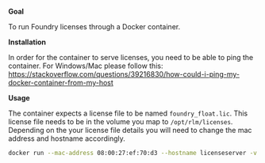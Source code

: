 **Goal**

To run Foundry licenses through a Docker container.

**Installation**

In order for the container to serve licenses, you need to be able to ping the container. For Windows/Mac please follow this: https://stackoverflow.com/questions/39216830/how-could-i-ping-my-docker-container-from-my-host


**Usage**

The container expects a license file to be named ```foundry_float.lic```. This license file needs to be in the volume you map to ```/opt/rlm/licenses```. Depending on the your license file details you will need to change the mac address and hostname accordingly.

```bash
docker run --mac-address 08:00:27:ef:70:d3 --hostname licenseserver -v /c/Users/admin/rlm/licenses:/opt/rlm/licenses -i -t foundry-rlm:latest
```
